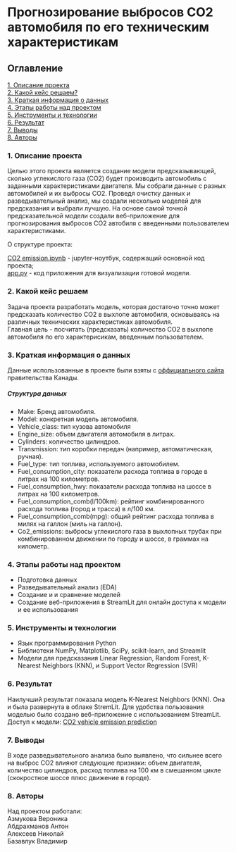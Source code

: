 # Прогнозирование выбросов CO2 автомобиля по его техническим характеристикам 

## Оглавление
[1. Описание проекта](#1-описание-проекта)  
[2. Какой кейс решаем?](#2-какой-кейс-решаем)    
[3. Краткая информация о данных](#3-краткая-информация-о-данных)   
[4. Этапы работы над проектом](#4-этапы-работы-над-проектом)   
[5. Инструменты и технологии](#5-инструменты-и-технологии)   
[6. Результат](#6-результат)     
[7. Выводы](#7-выводы)    
[8. Авторы](#8-авторы)    

### 1. Описание проекта
Целью этого проекта является создание модели предсказывающей, сколько углекислого газа (CO2) будет производить автомобиль с заданными характеристиками двигателя. Мы собрали данные с разных автомобилей и их выбросы СО2. Проведя очистку данных и разведывательный анализ, мы создали несколько моделей для предсказания и выбрали лучшую. На основе самой точной предсказательной модели создали веб-приложение для прогнозирования выбросов СО2 автобиля с введенными пользователем характеристиками.

О структуре проекта:

[CO2 emission.ipynb](https://github.com/Verkonia/Dataton_SkillFactory/blob/master/CO2%20Emission.ipynb) - jupyter-ноутбук, содержащий основной код проекта;  
[app.py](https://github.com/Verkonia/Dataton_SkillFactory/blob/master/app.py) - код приложения для визуализации готовой модели.


### 2. Какой кейс решаем
Задача проекта разработать модель, которая достаточо точно может предсказать количество CO2 в выхлопе автомобиля, основываясь на различных технических характеристиках автомобиля.  
Главная цель  - посчитать (предсказать) количество СО2 в выхлопе автомобиля по его характерисикам, введенным пользователем.
### 3. Краткая информация о данных
Данные использованные в проекте были взяты с [оффициального сайта](https://open.canada.ca/data/en/dataset/98f1a129-f628-4ce4-b24d-6f16bf24dd64#rate) правительства Канады.
##### Структура данных
* Make: Бренд автомобиля.
* Model: конкретная модель автомобиля.
* Vehicle_class: тип кузова автомобиля
* Engine_size: объем двигателя автомобиля в литрах.
* Cylinders: количество цилиндров.
* Transmission: тип коробки передач (например, автоматическая, ручная).
* Fuel_type: тип топлива, используемого автомобилем.
* Fuel_consumption_city: показатели расхода топлива в городе в литрах на 100 километров.
* Fuel_consumption_hwy: показатели расхода топлива на шоссе в литрах на 100 километров.
* Fuel_consumption_comb(l/100km): рейтинг комбинированного расхода топлива (город и трасса) в л/100 км.
* Fuel_consumption_comb(mpg): общий рейтинг расхода топлива в милях на галлон (миль на галлон).
* Co2_emissions: выбросы углекислого газа в выхлопных трубах при комбинированном движении по городу и шоссе, в граммах на километр.
### 4. Этапы работы над проектом
* Подготовка данных  
* Разведывательный анализ (EDA)
* Создание и и сравнение моделей
* Создание веб-приложения в StreamLit для онлайн доступа к модели и ее использования
### 5. Инструменты и технологии
* Язык программирования Python
* Библиотеки NumPy, Matplotlib, SciPy, scikit-learn, and Streamlit
* Модели для предсказания Linear Regression, Random Forest, K-Nearest Neighbors (KNN), и Support Vector Regression (SVR) 
### 6. Результат
Наилучший результат показала модель K-Nearest Neighbors (KNN). Она и была развернута в облаке StremLit. Для удобства пользования моделью было создано веб-приложение с использованием StreamLit. Доступ к модели: [CO2 vehicle emission prediction](https://co2-cars-emission-lekduu3e9dxuffsfwnxax9.streamlit.app/)

### 7. Выводы
В ходе разведывательного анализа было выявлено, что сильнее всего на выброс СО2 влияют следующие признаки: объем двигателя, количество цилиндров, расход топлива на 100 км в смешанном цикле (скокростное шоссе плюс движение в городе).

### 8. Авторы
Над проектом работали:  
Азмукова Вероника   
Абдрахманов Антон  
Алексеев Николай   
Базавлук Владимир  

